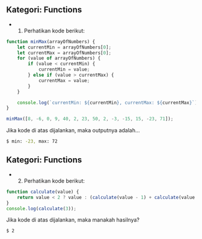 ## Kategori: Functions
   * 1. Perhatikan kode berikut:
```js
function minMax(arrayOfNumbers) {
    let currentMin = arrayOfNumbers[0];
    let currentMax = arrayOfNumbers[0];
    for (value of arrayOfNumbers) {
        if (value < currentMin) {
            currentMin = value;
        } else if (value > currentMax) {
            currentMax = value;
        }
    }

    console.log(`currentMin: ${currentMin}, currentMax: ${currentMax}`);
}

minMax([8, -6, 0, 9, 40, 2, 23, 50, 2, -3, -15, 15, -23, 71]);
```
Jika kode di atas dijalankan, maka outputnya adalah...

```bash
$ min: -23, max: 72
```
## Kategori: Functions
   * 2. Perhatikan kode berikut:
```js
function calculate(value) {
    return value < 2 ? value : (calculate(value - 1) + calculate(value - 2));
}
console.log(calculate(3));
```
Jika kode di atas dijalankan, maka manakah hasilnya?

```bash
$ 2
```